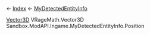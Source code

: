 ← [Index](Api-Index) ← [MyDetectedEntityInfo](Sandbox.ModAPI.Ingame.MyDetectedEntityInfo)

[Vector3D](VRageMath.Vector3D) VRageMath.Vector3D Sandbox.ModAPI.Ingame.MyDetectedEntityInfo.Position